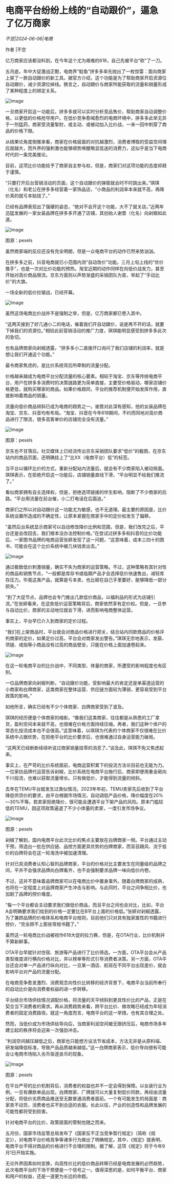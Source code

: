 # 电商平台纷纷上线的“自动跟价”，逼急了亿万商家

*不空|2024-06-06|电商*

作者 |不空

亿万商家应该都没料到，在今年这个尤为艰难的618，自己先被平台“砍”了一刀。

五月底，年中大促激战正酣，电商界“鲶鱼”拼多多率先抛出了一枚惊雷：面向商家上架了一款自动跟价的新工具。据官方介绍，这个功能是为了帮助商家开启资源位自动跟价，减少资源位掉线。换言之，自动跟价与商家所能获取的流量和销量形成了某种程度上的绑定关系。

![Image](http://static.ylzbl.com/uploads/ueditor/php/upload/image/20240606/1717689144499461.jpeg)

一旦商家开启这一功能后，拼多多就可以实时分析竞品售价，帮助商家自动调整价格，以更低的价格抢夺用户。在低价竞争愈喊愈烈的电商环境中，拼多多此举无异于一剂猛药，商家受流量掣肘，或主动、或被动加入比价战，一来一回中刺穿了商品的价格下限。

从结果论角度倒推来看，商家在价格层面的对抗越激烈，消费者博取的受益空间理应就越大，而外界的强刺激也能够顺势唤醒略显低迷的消费力，这似乎是当下电商时代的一条完美推论。

目前，这项比价功能给予了商家自主参与权，但是，商家们对这项功能的态度却趋于谨慎。

“只要打开后台营销活动的页面，这个自动跟价的弹窗就会时不时跳出来。”琪琪（化名）和老公在拼多多经营着一家饰品店，“小商品的利润率本来就不高，再降价真的就亏本贴钱了。”

已经有品牌表现出了强硬的姿态，“绝对不会开这个功能，大不了就关店。”近两年迅猛发展的一家女装品牌在拼多多开通了店铺，其创始人谢晋（化名）向剁椒如此道。

![Image](http://static.ylzbl.com/uploads/ueditor/php/upload/image/20240606/1717689145293836.jpeg)

图源：pexels

虽然商家端的反应还没有完全明朗，但是一众电商平台的动作已然来势汹汹。

在拼多多之前，抖音电商就已小范围内测“自动改价”功能。三月上旬上线的“优价推手”，也是一次对比价功能的预热。淘宝近期的动作同样在向低价战发力，甚至开始对高价商品限流。京东方面则以声势渐盛的采销团队为首，举起了“手动比价”的大旗。

一场全新的低价拉锯战，已经开幕。

![Image](http://static.ylzbl.com/uploads/ueditor/php/upload/image/20240606/1717689146680478.jpeg)

虽然这场电商比价战并不是强制之举，但是，亿万商家都已卷入其中。

“这两天接到了好几通小二的电话，催着我们开自动跟价，说是再不开的话，就要下掉我们的资源位。”相较此前营销活动的推广力度，琪琪能明显感受到拼多多此次的急切。

也有品牌商家向剁椒透露，“拼多多小二直接开口询问了我们店铺的利润率，就是想让我们开通这个功能。”

最令商家焦虑的，是比价系统背后所牵制的流量分配。

价格越来越成为电商平台分配流量的核心要素。相较于淘宝、京东等传统电商平台，用户在拼多多消费时的决策链路更为简单直接，主要受价格驱动，哪家店铺价格更低，就购买哪家的商品。如果价格趋同，平台的推荐机制便开始发挥作用，直接影响着商品的销量。

流量向低价商品倾斜已成为电商的趋势之一。谢晋对此深有感知，他的女装品牌在淘宝、京东、抖音均有布局。“淘宝、抖音在今年618期间，不约而同地对高价商品进行了限流，很多高客单价的店铺完全没有流量。”

![Image](http://static.ylzbl.com/uploads/ueditor/php/upload/image/20240606/1717689146126802.jpeg)

图源：pexels

京东也不甘落后。社交媒体上已经流传出京东采销团队要求“低价”的截图，在京东站内的商品页面，还明确挂上了“比XX（电商平台）低”的标签。

当平台以循环比价的方式，重新分配站内流量后，就会有不少商家陷入被动局面。琪琪表示，在拒绝开启这一功能后，店铺销量直线下滑，“平台明显不给我们推流了。”

看似商家拥有自主选择权，但是，拒绝选项链接的伴生影响，阻断了不少商家的后路。“平台用流量在前台催，小二打电话在后面追。”

商家们之所以对自动跟价这一功能尤为敏感，也不无道理。最主要的原因是，比价系统设置所造成的不确定性，让原本紧握在商家手中的定价权发生了偏移。

“虽然后台系统显示商家可以自动修改降价比例和范围，但是，我们改完之后，平台还是会改回去，我们根本没办法控制价格。”在尝试过拼多多和抖音的比价功能后，一家图书品牌的电商运营张婷发现了这一问题，“这意味着，成本三四十的图书，可能会在这个比价系统中被几块钱卖出去。”

![Image](http://static.ylzbl.com/uploads/ueditor/php/upload/image/20240606/1717689148916646.jpeg)

通过极致低价刺激销量，确实不失为商家的运营策略。不过，这种策略有其针对性的商品和销售节点，“一般都是库存书或临期产品才会选择低价快速售出，减轻库存压力。毕竟这类产品，就算是亏本卖，也比砸在自己手里要好，能够降低一部分损失。”

“到了大促节点，品牌也会专门推出几款低价商品，以福利品的形式为店铺引流。”在张婷看来，在这些低价运营策略背后，商家依然享有定价权。但是，一旦参与自动比价，商家的主动地位就会下滑，进而影响电商整体运营。

事实上，平台早已介入到商家的定价过程。

“我们在上架商品时，平台就会对商品价格进行把关，结合站内同款商品的价格评判商家的定价，如果定价过高，平台会对商家发出警告。”琪琪无奈地表示，发箍、项链、戒指等小商品没有过高的商品壁垒，只能在价格上面加速卷起来。

![Image](http://static.ylzbl.com/uploads/ueditor/php/upload/image/20240606/1717689148100596.jpeg)

在这一轮电商平台的比价战中，不同类型、体量的商家，所遭受的影响程度也有区别。

一位品牌商家向剁椒判断，“自动跟价功能，受影响最大的肯定还是单渠道运营的小商家和白牌商家，这类商家在整体运营、供应链方面较为薄弱，更容易受到平台政策的影响。”

如他所言，确实已经有不少个体商家、白牌商家受到了波及。

琪琪的经历便是个体商家的缩影。“像我们这类商家，往往都是从熟悉的工厂拿货，盈利空间本来就不高，也很难在价格方面持续压缩。再者，我们这种个体户的常态化投流成本也不会很高。”这意味着，以琪琪为代表的个体商家不仅很难在比价系统中占据优势，在拒绝平台的比价要求后，也很难通过自身运营能力破局。

“这两天已经断断续续听说过商家销量挂零的消息了。”谈及此，琪琪不免又焦虑起来。

事实上，在严苛的比价系统面前，电商运营积累下的投流方法论目前也无能为力。一位家纺品牌代运营告诉剁椒，比价系统在电商平台施行后，商家即便用重金砸向千川投流，也难以获取流量增长。只有做低价，才能得到流量的倾斜。

去年在TEMU平台就发生过类似情况。2023年年初，TEMU卖家先后收到了平台降低供货价的要求，由平台根据市场情况，自动调低产品价格，降价幅度在20%—30%不等。若卖家拒绝降价，很可能会遭遇平台下架产品的风险。原本门槛较低的TEMU，因这项政策逼退了不少小体量的卖家，一度引发市场争议。

![Image](http://static.ylzbl.com/uploads/ueditor/php/upload/image/20240606/1717689149881286.jpeg)

图源：pexels

剁椒了解到，国内电商平台此次比价的焦点主要放在白牌商家一侧。平台通过主动干预，筛选出一批在供应链、品控方面更具优势的白牌商家，而盲目跟风、流于低价的白牌将会在这一轮淘洗中被加速清理。

针对已具消费者认知心智的品牌商家，平台的价格对比主要发生在同量级的品牌之间，平并不会强求品牌向白牌看齐，也不会强制要求品牌一味向低价内卷。

不过，这并不意味着品牌商家可以在电商比价中置身事外。随着白牌商家的成熟，也将在一定程度上对品牌商家产生冲击与影响。与此同时，平台之间争相比价，也加剧了品牌的控价难度。

“每一个平台都会主动要求我们做低价商品，而且平台之间也会对比，比如，平台A会明确要求我们给到的价格一定要比在B平台上面的价格低。”张婷对剁椒透露，为了兼顾品牌的价格体系和电商平台规则，目前他们只对具有独家属性的书籍进行控价，“完全顾不上那些常规书籍了。”

虽然这一轮电商比价战被视作618大促的拉力赛，但是，在OTA行业，比价机制并不算新鲜事。

OTA平台早就针对住宿、旅游等产品进行了比价筛选。一方面，OTA平台会从产品类型维度进行横向价格对比，并以榜单等形式引导消费者决策。另一方面，OTA平台还会对单一产品进行纵向对比，一旦某一酒店、航班在不同平台出现差价，就会影响平台对产品的流量分配。

在电商竞争愈发激烈、消费观念向性价比转移的经济背景下，电商平台当前所奉行的自动比价是向消费者权益的进一步转移。

平台结合市场供给情况调配价格，将流量的天平倾斜到更具性价比的产品，正是在契合当下消费者的需求。再从消费趋势来看，跨平台比价、做攻略已经成为年轻消费者的固定消费路径。就这一角度而言，电商平台的这一举措，也有其合理之处。

然而，当低价成为市场供给导向后，当商家利润空间被无限挤压后，电商市场多年建立起的秩序将会迎来一次强劲冲击。

“利润空间越压越低之后，商家也只能想方设法节省成本，方法无非是从原料端、研发端降低标准，导致产品品质越来越低。”这一白牌商家表示，低价导向很有可能会让电商市场陷入劣币驱逐良币的现象。

![Image](http://static.ylzbl.com/uploads/ueditor/php/upload/image/20240606/1717689149554780.jpeg)

图源：pexels

在平台严苛的比价机制背后，消费者的权益也并不一定会得到保障。以女装行业为例，一旦有爆款单品出现，白牌商家、厂牌就可以大量复制低价同款，再经由流量分配，将低价劣质商品推送至无数普通消费者面前。一个有可能发生的局面是：商家卖不动货，消费者也买不到合适的衣服。长此以往，产业的创造性和品牌发展的可能性都将受到损害。

针对电商平台的比价，政策层面的管制也随之而来。

五月份，国家市场监管总局发布了《国家反不正当竞争暂行规定》（简称《规定》），对电商平台价格竞争等诸多行为做出了明确规定。其中，《规定》就表明，电商平台不得对商品的价格进行不合理的限制。据了解，这项《规定》将于今年9月1日开始实施。

无论外界因素如何变换，向高性价比的低价商品转移已经是电商发展的必然趋势，此次电商平台的下场干预便是一个信号之一。值得深思的是，如何平衡平台、商家和用户的权益，还是一道更为长远的命题。

